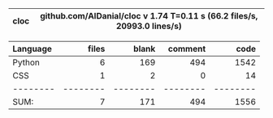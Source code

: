 cloc|github.com/AlDanial/cloc v 1.74  T=0.11 s (66.2 files/s, 20993.0 lines/s)
--- | ---

Language|files|blank|comment|code
:-------|-------:|-------:|-------:|-------:
Python|6|169|494|1542
CSS|1|2|0|14
--------|--------|--------|--------|--------
SUM:|7|171|494|1556
